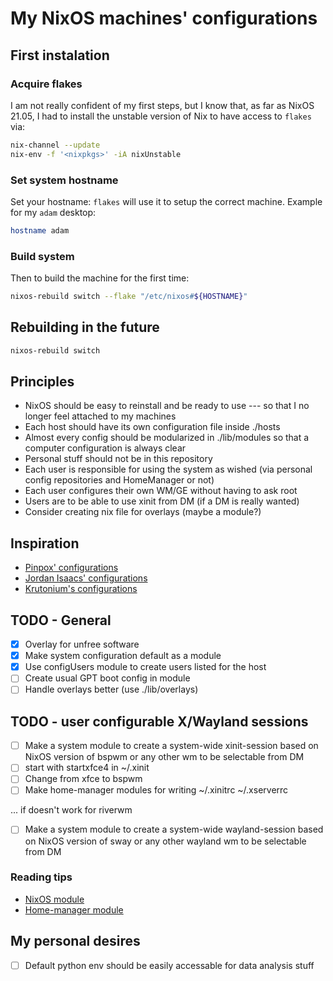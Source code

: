 # My NixOS machines' configurations

## First instalation

### Acquire flakes

I am not really confident of my first steps, but I know that, as far as NixOS 21.05, I had to install the unstable version of Nix to have access to `flakes` via:

```sh
nix-channel --update
nix-env -f '<nixpkgs>' -iA nixUnstable
```

### Set system hostname

Set your hostname: `flakes` will use it to setup the correct machine. Example for my `adam` desktop:

```sh
hostname adam
```

### Build system

Then to build the machine for the first time:

```sh
nixos-rebuild switch --flake "/etc/nixos#${HOSTNAME}"
```

## Rebuilding in the future

```sh
nixos-rebuild switch
```

## Principles

- NixOS should be easy to reinstall and be ready to use --- so that I no longer feel attached to my machines
- Each host should have its own configuration file inside ./hosts
- Almost every config should be modularized in ./lib/modules so that a computer configuration is always clear
- Personal stuff should not be in this repository
- Each user is responsible for using the system as wished (via personal config repositories and HomeManager or not)
- Each user configures their own WM/GE without having to ask root
- Users are to be able to use xinit from DM (if a DM is really wanted)
- Consider creating nix file for overlays (maybe a module?)

## Inspiration

- [Pinpox' configurations](https://github.com/pinpox/nixos)
- [Jordan Isaacs' configurations](https://github.com/jordanisaacs/dotfiles)
- [Krutonium's configurations](https://github.com/Krutonium/My_Unified_NixOS_Config)

## TODO - General

- [X] Overlay for unfree software
- [X] Make system configuration default as a module
- [X] Use configUsers module to create users listed for the host
- [ ] Create usual GPT boot config in module
- [ ] Handle overlays better (use ./lib/overlays)

## TODO - user configurable X/Wayland sessions

- [ ] Make a system module to create a system-wide xinit-session based on NixOS version of bspwm or any other wm to be selectable from DM
- [ ] start with startxfce4 in ~/.xinit
- [ ] Change from xfce to bspwm
- [ ] Make home-manager modules for writing ~/.xinitrc ~/.xserverrc

... if doesn't work for riverwm
- [ ] Make a system module to create a system-wide wayland-session based on NixOS version of sway or any other wayland wm to be selectable from DM

### Reading tips

- [NixOS module](https://github.com/NixOS/nixpkgs/blob/master/nixos/modules/services/x11/window-managers/i3.nix)
- [Home-manager module](https://github.com/nix-community/home-manager/blob/master/modules/services/window-managers/bspwm/default.nix)


## My personal desires
- [ ] Default python env should be easily accessable for data analysis stuff
